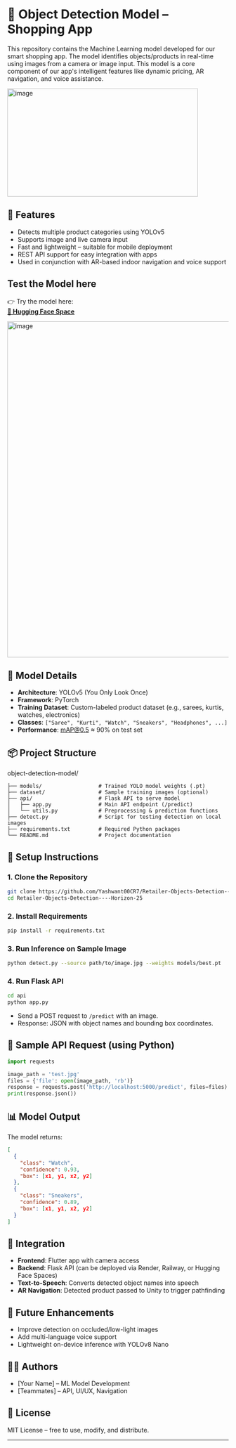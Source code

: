 


# 🛒 Object Detection Model – Shopping App

This repository contains the Machine Learning model developed for our smart shopping app. The model identifies objects/products in real-time using images from a camera or image input. This model is a core component of our app's intelligent features like dynamic pricing, AR navigation, and voice assistance.

<img width="434" height="246" alt="image" src="https://github.com/user-attachments/assets/46d169f5-30c9-49e5-a8b2-f247f3145962" />


## 🚀 Features

- Detects multiple product categories using YOLOv5
- Supports image and live camera input
- Fast and lightweight – suitable for mobile deployment
- REST API support for easy integration with apps
- Used in conjunction with AR-based indoor navigation and voice support

## Test the Model here
👉 Try the model here:  
**[🔗 Hugging Face Space](https://huggingface.co/spaces/Yash030/my-yolo-app)**

<img width="1600" height="765" alt="image" src="https://github.com/user-attachments/assets/0009232c-4bda-41ba-b705-7ff14cdce25b" />


## 🧠 Model Details

- **Architecture**: YOLOv5 (You Only Look Once)
- **Framework**: PyTorch
- **Training Dataset**: Custom-labeled product dataset (e.g., sarees, kurtis, watches, electronics)
- **Classes**: `["Saree", "Kurti", "Watch", "Sneakers", "Headphones", ...]`
- **Performance**: mAP@0.5 ≈ 90% on test set

## 📦 Project Structure



object-detection-model/
```
├── models/                  # Trained YOLO model weights (.pt)
├── dataset/                 # Sample training images (optional)
├── api/                     # Flask API to serve model
│   ├── app.py               # Main API endpoint (/predict)
│   └── utils.py             # Preprocessing & prediction functions
├── detect.py                # Script for testing detection on local images
├── requirements.txt         # Required Python packages
└── README.md                # Project documentation

```

## 🔧 Setup Instructions

### 1. Clone the Repository

```bash
git clone https://github.com/Yashwant00CR7/Retailer-Objects-Detection----Horizon-25.git
cd Retailer-Objects-Detection----Horizon-25
```

### 2. Install Requirements

```bash
pip install -r requirements.txt
```

### 3. Run Inference on Sample Image

```bash
python detect.py --source path/to/image.jpg --weights models/best.pt
```

### 4. Run Flask API

```bash
cd api
python app.py
```

* Send a POST request to `/predict` with an image.
* Response: JSON with object names and bounding box coordinates.

## 🧪 Sample API Request (using Python)

```python
import requests

image_path = 'test.jpg'
files = {'file': open(image_path, 'rb')}
response = requests.post('http://localhost:5000/predict', files=files)
print(response.json())
```

## 📊 Model Output

The model returns:

```json
[
  {
    "class": "Watch",
    "confidence": 0.93,
    "box": [x1, y1, x2, y2]
  },
  {
    "class": "Sneakers",
    "confidence": 0.89,
    "box": [x1, y1, x2, y2]
  }
]
```

## 📱 Integration

* **Frontend**: Flutter app with camera access
* **Backend**: Flask API (can be deployed via Render, Railway, or Hugging Face Spaces)
* **Text-to-Speech**: Converts detected object names into speech
* **AR Navigation**: Detected product passed to Unity to trigger pathfinding

## 📌 Future Enhancements

* Improve detection on occluded/low-light images
* Add multi-language voice support
* Lightweight on-device inference with YOLOv8 Nano

## 🧑‍💻 Authors

* \[Your Name] – ML Model Development
* \[Teammates] – API, UI/UX, Navigation

## 📜 License

MIT License – free to use, modify, and distribute.

---

